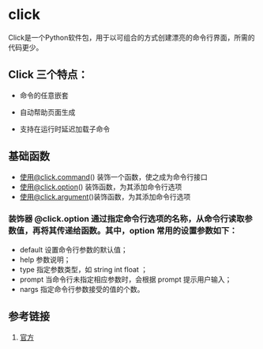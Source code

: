# click

Click是一个Python软件包，用于以可组合的方式创建漂亮的命令行界面，所需的代码更少。

## Click 三个特点：

- 命令的任意嵌套

- 自动帮助页面生成

- 支持在运行时延迟加载子命令

## 基础函数
- 使用@click.command() 装饰一个函数，使之成为命令行接口
- 使用@click.option() 装饰函数，为其添加命令行选项
- 使用@click.argument()装饰函数，为其添加命令行选项

### 装饰器 @click.option 通过指定命令行选项的名称，从命令行读取参数值，再将其传递给函数。其中，option 常用的设置参数如下：
- default 设置命令行参数的默认值；
- help 参数说明；
- type 指定参数类型，如 string int float ；
- prompt 当命令行未指定相应参数时，会根据 prompt 提示用户输入；
- nargs 指定命令行参数接受的值的个数。


## 参考链接
1. [官方](https://click.palletsprojects.com/en/8.0.x/)